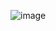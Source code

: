 ![image](https://user-images.githubusercontent.com/65951872/222731963-f4b9a249-b4c1-4128-b9eb-ea6edd4a0ec5.png)
